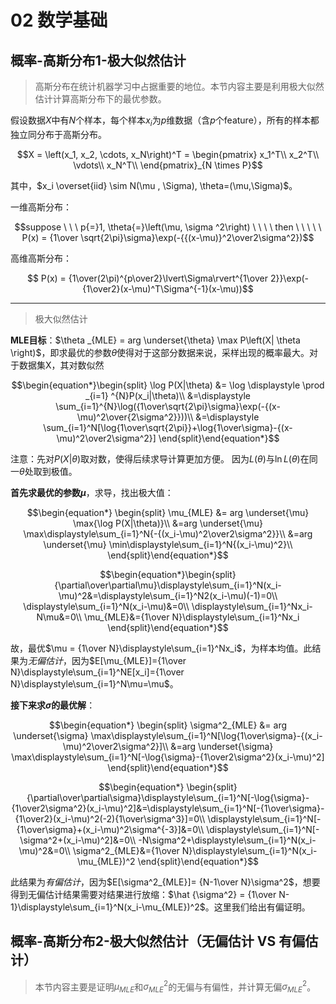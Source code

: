 # 02 数学基础

## 概率-高斯分布1-极大似然估计

> 高斯分布在统计机器学习中占据重要的地位。本节内容主要是利用极大似然估计计算高斯分布下的最优参数。

假设数据$X$中有$N$个样本，每个样本$x_i$为$p$维数据（含$p$个feature），所有的样本都独立同分布于高斯分布。

$$X = \left(x_1, x_2, \cdots, x_N\right)^T =  \begin{pmatrix} x_1^T\\ x_2^T\\ \vdots\\ x_N^T\\ \end{pmatrix}_{N \times P}$$

其中，$x_i \overset{iid} \sim  N(\mu ,  \Sigma), \theta=(\mu,\Sigma)$。

一维高斯分布：

$$suppose \ \ \ p{=}1, \theta{=}\left(\mu, \sigma ^2\right)   \ \ \ \ then \ \ \ \ \ P(x) = {1\over \sqrt{2\pi}\sigma}\exp(-{{(x-\mu)}^2\over2\sigma^2})$$

高维高斯分布：

$$ P(x) = {1\over(2\pi)^{p\over2}\lvert\Sigma\rvert^{1\over 2}}\exp(-{1\over2}(x-\mu)^T\Sigma^{-1}(x-\mu))$$

---
> 极大似然估计

**MLE目标**：$\theta _{MLE} = arg \underset{\theta} \max P\left(X| \theta \right)$，即求最优的参数$\theta$使得对于这部分数据来说，采样出现的概率最大。对于数据集X，其对数似然

$$\begin{equation*}\begin{split} \log P(X|\theta) &= \log \displaystyle \prod _{i=1} ^{N}P(x_i|\theta)\\ &=\displaystyle \sum_{i=1}^{N}\log({1\over\sqrt{2\pi}\sigma}\exp(-{(x-\mu)^2\over{2\sigma^2}}))\\ &=\displaystyle \sum_{i=1}^N[\log{1\over\sqrt{2\pi}}+\log{1\over\sigma}-{(x-\mu)^2\over2\sigma^2}] \end{split}\end{equation*}$$

注意：先对$P(X|\theta)$取对数，使得后续求导计算更加方便。
因为$L(\theta)$与$\ln L(\theta)$在同一$\theta$处取到极值。

**首先求最优的参数$\mu$**，求导，找出极大值：

$$\begin{equation*} \begin{split} \mu_{MLE} &= arg \underset{\mu} \max{\log P(X|\theta)}\\ &=arg \underset{\mu} \max\displaystyle\sum_{i=1}^N{-{(x_i-\mu)^2\over2\sigma^2}}\\ &=arg \underset{\mu} \min\displaystyle\sum_{i=1}^N{(x_i-\mu)^2}\\ \end{split}\end{equation*}$$

$$\begin{equation*}\begin{split} {\partial\over\partial\mu}\displaystyle\sum_{i=1}^N(x_i-\mu)^2&=\displaystyle\sum_{i=1}^N2(x_i-\mu)(-1)=0\\ \displaystyle\sum_{i=1}^N(x_i-\mu)&=0\\ \displaystyle\sum_{i=1}^Nx_i-N\mu&=0\\ \mu_{MLE}&={1\over N}\displaystyle\sum_{i=1}^Nx_i \end{split}\end{equation*}$$

故，最优$\mu = {1\over N}\displaystyle\sum_{i=1}^Nx_i$，为样本均值。此结果为*无偏估计*，因为$E[\mu_{MLE}]={1\over N}\displaystyle\sum_{i=1}^NE[x_i]={1\over N}\displaystyle\sum_{i=1}^N\mu=\mu$。

**接下来求$\sigma$的最优解**：

$$\begin{equation*} \begin{split} \sigma^2_{MLE} &= arg \underset{\sigma} \max\displaystyle\sum_{i=1}^N[\log{1\over\sigma}-{(x_i-\mu)^2\over2\sigma^2}]\\ &=arg \underset{\sigma} \max\displaystyle\sum_{i=1}^N[-\log{\sigma}-{1\over2\sigma^2}(x_i-\mu)^2] \end{split}\end{equation*}$$

$$\begin{equation*} \begin{split} {\partial\over\partial\sigma}\displaystyle\sum_{i=1}^N[-\log{\sigma}-{1\over2\sigma^2}(x_i-\mu)^2]&=\displaystyle\sum_{i=1}^N[-{1\over\sigma}-{1\over2}(x_i-\mu)^2(-2){1\over\sigma^3}]=0\\ \displaystyle\sum_{i=1}^N[-{1\over\sigma}+(x_i-\mu)^2\sigma^{-3}]&=0\\ \displaystyle\sum_{i=1}^N[-\sigma^2+(x_i-\mu)^2]&=0\\ -N\sigma^2+\displaystyle\sum_{i=1}^N(x_i-\mu)^2&=0\\ \sigma^2_{MLE}&={1\over N}\displaystyle\sum_{i=1}^N(x_i-\mu_{MLE})^2 \end{split}\end{equation*}$$

此结果为*有偏估计*，因为$E[\sigma^2_{MLE}]= {N-1\over N}\sigma^2$，想要得到无偏估计结果需要对结果进行放缩：$\hat {\sigma^2} = {1\over N-1}\displaystyle\sum_{i=1}^N(x_i-\mu_{MLE})^2$。这里我们给出有偏证明。

## 概率-高斯分布2-极大似然估计（无偏估计 VS 有偏估计）

> 本节内容主要是证明$\mu_{MLE}$和$\sigma^2_{MLE}$的无偏与有偏性，并计算无偏$\sigma^2_{MLE}$。

